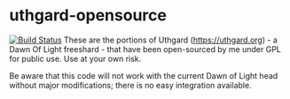 # uthgard-opensource
[![Build Status](https://travis-ci.org/thekroko/uthgard-opensource.svg?branch=master)](https://travis-ci.org/thekroko/uthgard-opensource)
These are the portions of Uthgard (https://uthgard.org) - a Dawn Of Light freeshard - that have been open-sourced by me under GPL for public use. Use at your own risk.

Be aware that this code will not work with the current Dawn of Light head without major modifications; there is no easy integration available.

